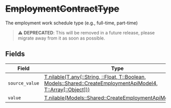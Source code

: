 # ~~EmploymentContractType~~

The employment work schedule type (e.g., full-time, part-time)

> :warning: **DEPRECATED**: This will be removed in a future release, please migrate away from it as soon as possible.


## Fields

| Field                                                                                                                                                                        | Type                                                                                                                                                                         | Required                                                                                                                                                                     | Description                                                                                                                                                                  |
| ---------------------------------------------------------------------------------------------------------------------------------------------------------------------------- | ---------------------------------------------------------------------------------------------------------------------------------------------------------------------------- | ---------------------------------------------------------------------------------------------------------------------------------------------------------------------------- | ---------------------------------------------------------------------------------------------------------------------------------------------------------------------------- |
| `source_value`                                                                                                                                                               | [T.nilable(T.any(::String, ::Float, T::Boolean, Models::Shared::CreateEmploymentApiModel4, T::Array[::Object]))](../../models/shared/createemploymentapimodelsourcevalue.md) | :heavy_minus_sign:                                                                                                                                                           | N/A                                                                                                                                                                          |
| `value`                                                                                                                                                                      | [T.nilable(Models::Shared::CreateEmploymentApiModelValue)](../../models/shared/createemploymentapimodelvalue.md)                                                             | :heavy_minus_sign:                                                                                                                                                           | N/A                                                                                                                                                                          |